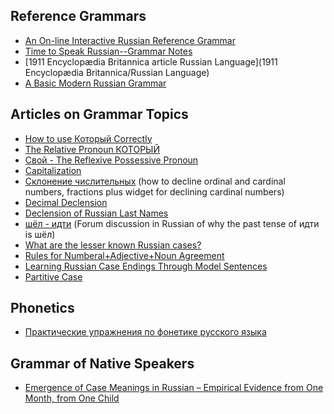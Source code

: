 ## Reference Grammars
* [An On-line Interactive Russian Reference Grammar](https://www.alphadictionary.com/rusgrammar/)
* [Time to Speak Russian--Grammar Notes](http://speak-russian.cie.ru/time_new/eng/grammar/)
* [1911 Encyclopædia Britannica article Russian Language](1911 Encyclopædia Britannica/Russian Language)
* [A Basic Modern Russian Grammar](https://archive.org/details/EugeniaNekrasovaABasicModernRussianGrammar)

## Articles on Grammar Topics
* [How to use Который Correctly](https://www.readyrussian.org/Handouts/Grammar%2016--%D0%9A%D0%BE%D1%82%D0%BE%D1%80%D1%8B%D0%B9.html)
* [The Relative Pronoun КОТОРЫЙ](https://www.alphadictionary.com/rusgrammar/kotoryj.html)
* [Свой - The Reflexive Possessive Pronoun](http://explorerussian.com/svoj-reflexive-possessive-pronoun/)
* [Capitalization](http://russianlearn.com/grammar/category/capitalization)
* [Склонение числительных](https://numeralonline.ru/) (how to decline ordinal and cardinal numbers, fractions plus widget for declining cardinal numbers)
* [Decimal Declension](https://russian.stackexchange.com/questions/1559/decimal-declension-ii)
* [Declension of Russian Last Names](https://blogs.transparent.com/russian/declension-of-russian-last-names/)
* [шёл - идти](https://ru-etymology.livejournal.com/1046100.html) (Forum discussion in Russian of why the past tense of идти is шёл)
* [What are the lesser known Russian cases?](https://russian.stackexchange.com/questions/404/what-are-the-lesser-known-russian-cases)
* [Rules for Numberal+Adjective+Noun Agreement](https://russian.stackexchange.com/questions/14915/can-anyone-clear-up-some-discrepancies-between-rules-for-numeraladjectivenoun)
* [Learning Russian Case Endings Through Model Sentences](https://scholarsarchive.byu.edu/etd/1171/)
* [Partitive Case](http://russian.cornell.edu/grammar/html/le71_78_a.htm)

## Phonetics
* [Практические упражнения по фонетике русского языка](https://is.muni.cz/do/ped/kat/KRus/fonetika/index.html)

## Grammar of Native Speakers
* [Emergence of Case Meanings in Russian – Empirical Evidence from One Month, from One Child](https://www.degruyter.com/downloadpdf/j/adverba.2009.1.issue-1/v10196-011-0005-2/v10196-011-0005-2.pdf)
